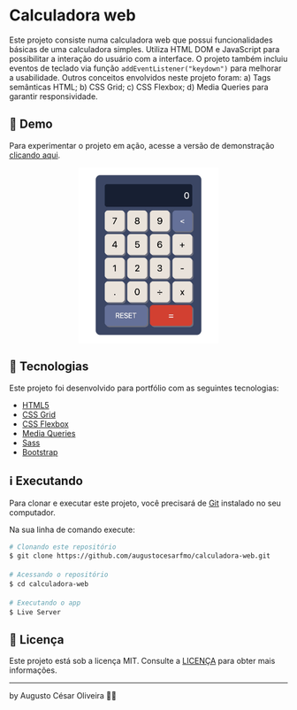 # Calculadora web

Este projeto consiste numa calculadora web que possui funcionalidades básicas de uma calculadora simples. Utiliza HTML DOM e JavaScript para possibilitar a interação do usuário com a interface. O projeto também incluiu eventos de teclado via função `addEventListener("keydown")` para melhorar a usabilidade.  Outros conceitos envolvidos neste projeto foram: a) Tags semânticas HTML; b) CSS Grid; c) CSS Flexbox; d) Media Queries para garantir responsividade.

## 👀 Demo
Para experimentar o projeto em ação, acesse a versão de demonstração [clicando aqui](https://augustocesarfmo.github.io/calculadora-web/).

<div style="display: flex; justify-content: center">
<img src="https://raw.githubusercontent.com/augustocesarfmo/calculadora-web/main/assets/calculator-screenshot.jpg" width="50%">
</div>


## 🚀 Tecnologias

Este projeto foi desenvolvido para portfólio com as seguintes tecnologias:

- [HTML5](https://developer.mozilla.org/en-US/docs/Web/HTML "HTML5")
- [CSS Grid](https://developer.mozilla.org/en-US/docs/Learn/CSS/CSS_layout/Grids "CSS Grid")
- [CSS Flexbox](https://developer.mozilla.org/en-US/docs/Learn/CSS/CSS_layout/Flexbox "CSS Flexbox")
- [Media Queries](https://developer.mozilla.org/en-US/docs/Learn/CSS/CSS_layout/Media_queries)
- [Sass](https://sass-lang.com/guide/)
- [Bootstrap](https://getbootstrap.com/docs/5.3/getting-started/introduction/)

## ℹ️ Executando

Para clonar e executar este projeto, você precisará de [Git](https://git-scm.com) instalado no seu computador.

Na sua linha de comando execute:

```bash
# Clonando este repositório
$ git clone https://github.com/augustocesarfmo/calculadora-web.git

# Acessando o repositório
$ cd calculadora-web

# Executando o app
$ Live Server
```

## 📝 Licença

Este projeto está sob a licença MIT. Consulte a [LICENÇA](https://github.com/augustocesarfmo/calculadora-web/blob/main/LICENSE.md) para obter mais informações.

---

by Augusto César Oliveira 👐🏼
